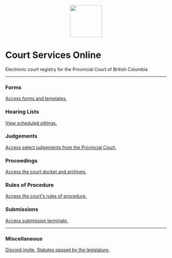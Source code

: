 <p align="center">
<img width="100" height="100" src="https://media.discordapp.net/attachments/824471788980404234/928819346900414556/images.png">
</p>

# Court Services Online 
Electronic court registry for the Provincial Court of British Columbia

---

### Forms
[Access forms and templates.](https://github.com/koala4lif/Provincial-Court-of-British-Columbia/blob/main/Forms.md)

### Hearing Lists
[View scheduled sittings.](https://github.com/koala4lif/Provincial-Court-of-British-Columbia/blob/main/Hearing%20List.md)

### Judgements
[Access select judgements from the Provincial Court.](https://github.com/koala4lif/Provincial-Court-of-British-Columbia/tree/main/Judgements)

### Proceedings
[Access the court docket and archives.](https://github.com/koala4lif/Provincial-Court-of-British-Columbia/blob/main/Proceedings.md)

### Rules of Procedure
[Access the court's rules of procedure.](https://github.com/koala4lif/Provincial-Court-of-British-Columbia/blob/main/Rules%20of%20Procedure.md)

### Submissions
[Access submission terminals.](https://github.com/koala4lif/Provincial-Court-of-British-Columbia/blob/main/Submissions.md)

---

### Miscellaneous 
[Discord invite.](https://discord.gg/FmEEFEJWeC)
[Statutes passed by the legislature.](https://github.com/koala4lif/Provincial-Court-of-British-Columbia/blob/main/Statutes.md)
